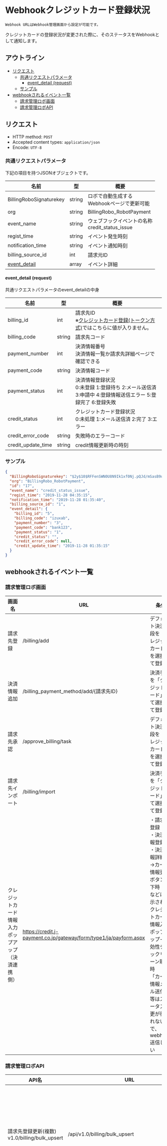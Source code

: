 # Webhookクレジットカード登録状況

`Webhook URLはWebhook管理画面から設定が可能です。`

クレジットカードの登録状況が変更された際に、そのステータスをWebhookとして通知します。

## アウトライン

- [リクエスト](#リクエスト)
  - [共通リクエストパラメータ](#共通リクエストパラメータ)
    - [event_detail (request)](#event_detail-request)
  - [サンプル](#サンプル)
- [webhookされるイベント一覧](#webhookされるイベント一覧)
  - [請求管理ロボ画面](#請求管理ロボ画面)
  - [請求管理ロボAPI](#請求管理ロボAPI)

## リクエスト
- HTTP method: `POST`
- Accepted content types: `application/json`
- Encode: `UTF-8`

### 共通リクエストパラメータ

下記の項目を持つJSONオブジェクトです。

| 名前                                 | 型   | 概要                                      |
|------------------------------------- | ------ | --------------------------------------------- |
| BillingRoboSignaturekey              | string | ロボで自動生成する <br> Webhookページで更新可能 |
| org                                  | string | BillingRobo_RobotPayment                     |
| event_name                           | string | ウェブフックイベントの名称 <br> credit_status_issue |
| regist_time                          | string | イベント発生時刻                             |
| notification_time                    | string | イベント通知時刻                             |
| billing_source_id                    | int   | 請求元ID                                     |
| [event_detail](#event_detail-request)                         | array   | イベント詳細                                 |


#### event_detail (request)

共通リクエストパラメータのevent_detailの中身

| 名前                  | 型 |  概要                                      |
| --------------------- | ---- | --------------------------------------------- |
| billing_id            | int | 請求先ID <br> ※[クレジットカード登録(トークン方式)](../public/billing_payment_method/credit_card_token.md)ではこちらに値が入りません。                                      |
| billing_code          | string | 請求先コード                                  |
| payment_number        | int | 決済情報番号 <br> 決済情報一覧か請求先詳細ページで確認できる |
| payment_code          | string | 決済情報コード                                |
| payment_status        | int | 決済情報登録状況 <br> 0:未登録 1:登録待ち 2:メール送信済 3:申請中 4:登録情報送信エラー 5:登録完了 6:登録失敗 |
| credit_status         | int | クレジットカード登録状況 <br> 0:未処理 1:メール送信済 2:完了 3:エラー |
| credit_error_code     | string | 失敗時のエラーコード |
| credit_update_time    | string | credit情報更新時の時刻 |

### サンプル
```json
{
  "BillingRoboSignaturekey": "$2y$10$RFFenSWN0U8N9Ik1xf0Nj.pQJd/mSasB9ucofm1qTdYeTc8Ag9OLC",
  "org": "BillingRobo_RobotPayment",
  "id": "17",
  "event_name": "credit_status_issue",
  "regist_time": "2019-11-28 04:35:15",
  "notification_time": "2019-11-28 01:35:40",
  "billing_source_id": "1",
  "event_detail": {
    "billing_id": "5",
    "billing_code": "izuxab",
    "payment_number": "3",
    "payment_code": "bank123",
    "payment_status": "1",
    "credit_status": "",
    "credit_error_code": null,
    "credit_update_time": "2019-11-28 01:35:15"
  }
}
```

## webhookされるイベント一覧

### 請求管理ロボ画面

| 画面名                            | URL                                           | 条件                                                          |
| --------------------------------- | --------------------------------------------- | ------------------------------------------------------------- |
| 請求先登録                        | /billing/add                                  | デフォルト決済手段を「クレジットカード」を選択して登録        |
| 決済情報追加                      | /billing_payment_method/add/{請求先ID}        | 決済手段を「クレジットカード」にて選択して登録                |
| 請求先承認                        | /approve_billing/task                         | デフォルト決済手段を「クレジットカード」を選択して登録        |
| 請求先インポート                  | /billing/import                               | 決済手段を「クレジットカード」にて選択して登録                |
| クレジットカード情報入力ポップアップ<br>（決済連携側）| https://credit.j-payment.co.jp/gateway/form/type1/ja/payform.aspx | ・請求先登録<br>・決済情報登録<br>・決済情報詳細内→カード情報更新ボタン押下時<br>などに表示されるクレジットカード情報入力ポップアップ→有効性チェックリターン取得時<br> 「カード情報メール送信」等はステータス変更が行われないので、webhook送信しない |

### 請求管理ロボAPI

| API名                                         | URL                                                   | 条件                                              |
| --------------------------------------------- | ----------------------------------------------------- | ------------------------------------------------- |
| 請求先登録更新(複数) v1.0/billing/bulk_upsert | /api/v1.0/billing/bulk_upsert                         | 決済手段を「クレジットカード」にて決済情報を登録  |
| 請求先登録 billing/register                   | /api/billing/register                                 | 決済手段を「クレジットカード」にて決済情報を登録  |
| 請求先登録 billing/add                        | /api/billing/add                                      | 決済手段を「クレジットカード」にて決済情報を登録  |
| 請求先部署登録 billing_individual/add         | /api/billing_individual/add                           | 決済手段を「クレジットカード」にて決済情報を登録  |
| 請求先部署編集 billing_individual/edit        | /api/billing_individual/edit                          | 決済手段を「クレジットカード」にて決済情報を登録  |
| 請求先登録更新(複数) billing/bulk_upsert      | /api/billing/bulk_upsert                              | 決済手段を「クレジットカード」にて決済情報を登録  |
| クレジットカード登録(トークン方式)            | /api/v1.0/billing_payment_method/credit_card_token    | 決済手段を「クレジットカード」にて決済情報を登録  |

※以下廃止予定のAPIのクレジットカード有効性チェックリターン時のwebhook送信は対象外
- 請求先登録：api/billing/register
- 請求先部署編集：api/billing_individual/edit
- 請求先登録更新(複数)：api/bulk_upsert
